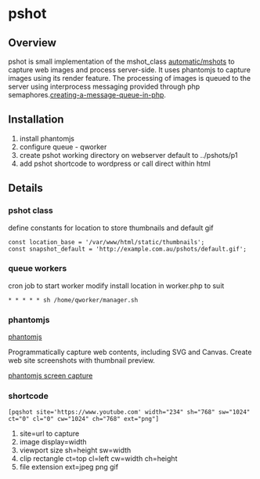 
# pshot

## Overview

pshot is small implementation of the mshot_class [automatic/mshots](https://github.com/Automattic/mshots) to capture web images and process server-side. It uses phantomjs to capture images using its render feature. The processing of images is queued to the server using interprocess messaging provided through php semaphores.[creating-a-message-queue-in-php](http://www.ebrueggeman.com/blog/creating-a-message-queue-in-php).



## Installation

1. install phantomjs
2. configure queue - qworker
3. create pshot working directory on webserver    default to ../pshots/p1
4. add pshot shortcode to wordpress or call direct within html


## Details

### pshot class

define constants for location to store thumbnails and default gif

    const location_base = '/var/www/html/static/thumbnails';
    const snapshot_default = 'http://example.com.au/pshots/default.gif';

### queue workers

cron job to start worker
modify install location in worker.php to suit

    * * * * * sh /home/qworker/manager.sh


### phantomjs

[phantomjs](http://phantomjs.org/)

Programmatically capture web contents, including SVG and Canvas. Create web site screenshots with thumbnail preview.

[phantomjs screen capture](http://phantomjs.org/screen-capture.html)


### shortcode

    [pqshot site='https://www.youtube.com' width="234" sh="768" sw="1024" ct="0" cl="0" cw="1024" ch="768" ext="png"]
    
1. site=url to capture
2. image display=width
3. viewport size		sh=height  sw=width
4. clip rectangle		ct=top cl=left cw=width ch=height
5. file extension		ext=jpeg png gif
    


